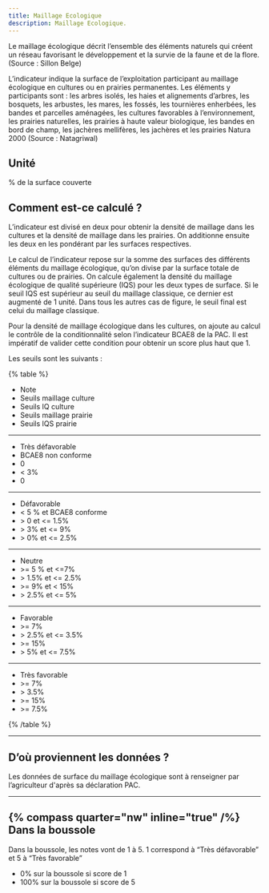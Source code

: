 ```yaml
---
title: Maillage Ecologique
description: Maillage Ecologique.
---
```


Le maillage écologique décrit l’ensemble des éléments naturels qui créent un réseau favorisant le développement et la survie de la faune et de la flore. (Source : Sillon Belge)

L’indicateur indique la surface de l’exploitation participant au maillage écologique en cultures ou en prairies permanentes. Les éléments y participants sont : les arbres isolés, les haies et alignements d’arbres, les bosquets, les arbustes, les mares, les fossés, les tournières enherbées, les bandes et parcelles aménagées, les cultures favorables à l’environnement, les prairies naturelles, les prairies à haute valeur biologique, les bandes en bord de champ, les jachères mellifères, les jachères et les prairies Natura 2000 (Source : Natagriwal)

## Unité

% de la surface couverte

## Comment est-ce calculé ?

L’indicateur est divisé en deux pour obtenir la densité de maillage dans les cultures et la densité de maillage dans les prairies. On additionne ensuite les deux en les pondérant par les surfaces respectives.

Le calcul de l’indicateur repose sur la somme des surfaces des différents éléments du maillage écologique, qu’on divise par la surface totale de cultures ou de prairies. On calcule également la densité du maillage écologique de qualité supérieure (IQS) pour les deux types de surface. Si le seuil IQS est supérieur au seuil du maillage classique, ce dernier est augmenté de 1 unité. Dans tous les autres cas de figure, le seuil final est celui du maillage classique.

Pour la densité de maillage écologique dans les cultures, on ajoute au calcul le contrôle de la conditionnalité selon l’indicateur BCAE8 de la PAC. Il est impératif de valider cette condition pour obtenir un score plus haut que 1.

Les seuils sont les suivants :

{% table %}

- Note
- Seuils maillage culture
- Seuils IQ culture
- Seuils maillage prairie
- Seuils IQS prairie

---

- Très défavorable
- BCAE8 non conforme
- 0
- < 3%
- 0

---

- Défavorable
- < 5 % et BCAE8 conforme
- \> 0 et <= 1.5%
- \> 3% et <= 9%
- \> 0% et <= 2.5%

---

- Neutre
- \>= 5 % et <=7%
- \> 1.5% et <= 2.5%
- \>= 9% et < 15%
- \> 2.5% et <= 5%

---

- Favorable
- \>= 7%
- \> 2.5% et <= 3.5%
- \>= 15%
- \> 5% et <= 7.5%

---

- Très favorable
- \>= 7%
- \> 3.5%
- \>= 15%
- \>= 7.5%

{% /table %}

---

## D’où proviennent les données ?

Les données de surface du maillage écologique sont à renseigner par l’agriculteur d'après sa déclaration PAC.

---

## {% compass quarter="nw" inline="true" /%} Dans la boussole

Dans la boussole, les notes vont de 1 à 5. 1 correspond à “Très défavorable” et 5 à “Très favorable”

- 0% sur la boussole si score de 1
- 100% sur la boussole si score de 5
